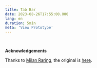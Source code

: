 ```yaml
---
title: Tab Bar
date: 2023-08-26T17:55:00.000
lang: en
duration: 5min
meta: 'View Prototype'
---
```




<TabBar />

<br />

**Acknowledgements**

Thanks to [Milan Raring](https://twitter.com/MilanRaring), the original is [here](https://codepen.io/milanraring/pen/qBEPzKB).
